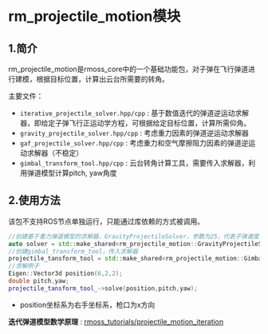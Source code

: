 # rm_projectile_motion模块

## 1.简介

rm_projectile_motion是rmoss_core中的一个基础功能包，对子弹在飞行弹道进行建模，根据目标位置，计算出云台所需要的转角。

主要文件：

* `iterative_projectile_solver.hpp/cpp` : 基于数值迭代的弹道逆运动求解器，即给定子弹飞行正运动学方程，可根据给定目标位置，计算所需仰角。
* `gravity_projectile_solver.hpp/cpp` : 考虑重力因素的弹道逆运动求解器
* `gaf_projectile_solver.hpp/cpp` : 考虑重力和空气摩擦阻力因素的弹道逆运动求解器（不稳定）
* `gimbal_transform_tool.hpp/cpp` : 云台转角计算工具，需要传入求解器，利用弹道模型计算pitch, yaw角度

## 2.使用方法

该包不支持ROS节点单独运行，只能通过库依赖的方式被调用。

```c++
//创建基于重力弹道模型的求解器，GravityProjectileSolver，参数为25，代表子弹速度为25
auto solver = std::make_shared<rm_projectile_motion::GravityProjectileSolver>(25);
//创建gimbal_transform_tool，传入求解器
projectile_tansform_tool = std::make_shared<rm_projectile_motion::GimbalTransformTool>(solver);
//求解例子
Eigen::Vector3d position(6,2,2);
double pitch,yaw;
projectile_tansform_tool_->solve(position,pitch,yaw);
```

* position坐标系为右手坐标系，枪口为x方向

**迭代弹道模型数学原理** : [rmoss_tutorials/projectile_motion_iteration](https://robomaster-oss.github.io/rmoss_tutorials/#/rmoss_core/rm_projectile_motion/projectile_motion_iteration)
